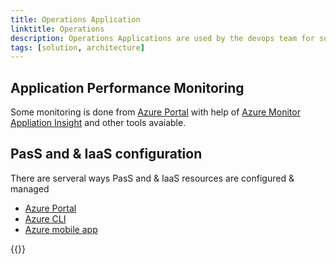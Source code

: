 ```yaml
---
title: Operations Application
linktitle: Operations 
description: Operations Applications are used by the devops team for supporting the different operation and management capabilities required
tags: [solution, architecture]
---
```


## Application Performance Monitoring
Some monitoring is done from [Azure Portal](https://azure.microsoft.com/en-us/features/azure-portal/) with help of [Azure Monitor](https://docs.microsoft.com/en-us/azure/azure-monitor/overview)
 [Appliation Insight](https://docs.microsoft.com/en-us/azure/azure-monitor/app/app-insights-overview) and other tools avaiable. 

## PasS and & IaaS configuration
 There are serveral ways PasS and & IaaS resources are configured & managed

- [Azure Portal](https://azure.microsoft.com/en-us/features/azure-portal/) 
- [Azure CLI](https://docs.microsoft.com/en-us/cli/azure/?view=azure-cli-latest)
- [Azure mobile app](https://azure.microsoft.com/en-us/features/azure-portal/mobile-app/)


{{<children />}}